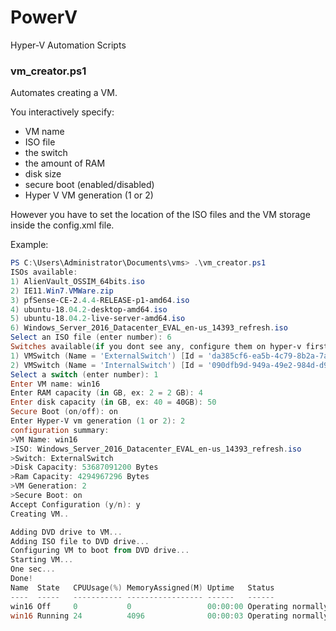 # PowerV
Hyper-V Automation Scripts

### vm_creator.ps1
Automates creating a VM.

You interactively specify:
* VM name
* ISO file
* the switch
* the amount of RAM
* disk size
* secure boot (enabled/disabled)
* Hyper V VM generation (1 or 2)

However you have to set the location of the ISO files and the VM storage inside the config.xml file.

Example:

```powershell
PS C:\Users\Administrator\Documents\vms> .\vm_creator.ps1
ISOs available:
1) AlienVault_OSSIM_64bits.iso
2) IE11.Win7.VMWare.zip
3) pfSense-CE-2.4.4-RELEASE-p1-amd64.iso
4) ubuntu-18.04.2-desktop-amd64.iso
5) ubuntu-18.04.2-live-server-amd64.iso
6) Windows_Server_2016_Datacenter_EVAL_en-us_14393_refresh.iso
Select an ISO file (enter number): 6
Switches available(if you dont see any, configure them on hyper-v first):
1) VMSwitch (Name = 'ExternalSwitch') [Id = 'da385cf6-ea5b-4c79-8b2a-7a51817ccd02']
2) VMSwitch (Name = 'InternalSwitch') [Id = '090dfb9d-949a-49e2-984d-d9beaa3853c9']
Select a switch (enter number): 1
Enter VM name: win16
Enter RAM capacity (in GB, ex: 2 = 2 GB): 4
Enter disk capacity (in GB, ex: 40 = 40GB): 50
Secure Boot (on/off): on
Enter Hyper-V vm generation (1 or 2): 2
configuration summary:
>VM Name: win16
>ISO: Windows_Server_2016_Datacenter_EVAL_en-us_14393_refresh.iso
>Switch: ExternalSwitch
>Disk Capacity: 53687091200 Bytes
>Ram Capacity: 4294967296 Bytes
>VM Generation: 2
>Secure Boot: on
Accept Configuration (y/n): y
Creating VM..

Adding DVD drive to VM...
Adding ISO file to DVD drive...
Configuring VM to boot from DVD drive...
Starting VM...
One sec...
Done!
Name  State   CPUUsage(%) MemoryAssigned(M) Uptime   Status             Version
----  -----   ----------- ----------------- ------   ------             -------
win16 Off     0           0                 00:00:00 Operating normally 8.0
win16 Running 24          4096              00:00:03 Operating normally 8.0

```
